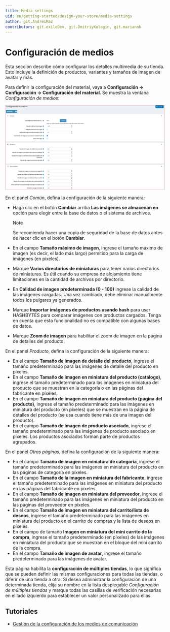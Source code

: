 ```yaml
---
title: Media settings
uid: en/getting-started/design-your-store/media-settings
author: git.AndreiMaz
contributors: git.exileDev, git.DmitriyKulagin, git.mariannk
---
```


# Configuración de medios

Esta sección describe cómo configurar los detalles multimedia de su tienda. Esto incluye la definición de productos, variantes y tamaños de imagen de avatar y más.

Para definir la configuración del material, vaya a **Configuración → Configuración → Configuración del material**. Se muestra la ventana *Configuración de medios*:

![p1](_static/media-settings/media_sett_1.png)

En el panel *Común*, defina la configuración de la siguiente manera:
- Haga clic en el botón **Cambiar** arriba **Las imágenes se almacenan en** opción para elegir entre la base de datos o el sistema de archivos.

  > [!NOTE]
  >
  > Se recomienda hacer una copia de seguridad de la base de datos antes de hacer clic en el botón **Cambiar**.
- En el campo **Tamaño máximo de imagen**, ingrese el tamaño máximo de imagen (es decir, el lado más largo) permitido para la carga de imágenes (en píxeles).
- Marque **Varios directorios de miniaturas** para tener varios directorios de miniaturas. Es útil cuando su empresa de alojamiento tiene limitaciones en la cantidad de archivos por directorio.
- En **Calidad de imagen predeterminada (0 - 100)** ingrese la calidad de las imágenes cargadas. Una vez cambiado, debe eliminar manualmente todos los pulgares ya generados.
- Marque **Importar imágenes de productos usando hash** para usar HASHBYTES para comparar imágenes con productos cargados. Tenga en cuenta que esta funcionalidad no es compatible con algunas bases de datos.
- Marque **Zoom de imagen** para habilitar el zoom de imagen en la página de detalles del producto.

En el panel *Producto*, defina la configuración de la siguiente manera:
- En el campo **Tamaño de imagen de detalle del producto**, ingrese el tamaño predeterminado para las imágenes de detalle del producto en píxeles.
- En el campo **Tamaño de imagen en miniatura del producto (catálogo)**, ingrese el tamaño predeterminado para las imágenes en miniatura del producto que se muestran en la categoría o en las páginas del fabricante en píxeles.
- En el campo **Tamaño de imagen en miniatura del producto (página del producto)**, ingrese el tamaño predeterminado para las imágenes en miniatura del producto (en píxeles) que se muestran en la página de detalles del producto (se usa cuando tiene más de una imagen del producto).
- En el campo **Tamaño de imagen de producto asociado**, ingrese el tamaño predeterminado para las imágenes de producto asociado en píxeles. Los productos asociados forman parte de productos agrupados.

En el panel *Otras páginas*, defina la configuración de la siguiente manera:
- En el campo **Tamaño de imagen en miniatura de categoría**, ingrese el tamaño predeterminado para las imágenes en miniatura del producto en las páginas de categoría en píxeles.
- En el campo **Tamaño de la imagen en miniatura del fabricante**, ingrese el tamaño predeterminado para las imágenes en miniatura del producto en las páginas del fabricante en píxeles.
- En el campo **Tamaño de imagen en miniatura del proveedor**, ingrese el tamaño predeterminado para las imágenes en miniatura del producto en las páginas del proveedor en píxeles.
- En el campo **Tamaño de imagen en miniatura del carrito/lista de deseos**, ingrese el tamaño predeterminado para las imágenes en miniatura del producto en el carrito de compras y la lista de deseos en píxeles.
- En el campo de tamaño **Imagen en miniatura del mini carrito de la compra**, ingrese el tamaño predeterminado (en píxeles) de las imágenes en miniatura del producto que se muestran en el bloque del mini carrito de la compra.
- En el campo **Tamaño de imagen de avatar**, ingrese el tamaño predeterminado para las imágenes de avatar.

Esta página habilita la **configuración de múltiples tiendas**, lo que significa que se pueden definir las mismas configuraciones para todas las tiendas, o diferir de una tienda a otra. Si desea administrar la configuración de una determinada tienda, elija su nombre en la lista desplegable *Configuración de múltiples tiendas* y marque todas las casillas de verificación necesarias en el lado izquierdo para establecer un valor personalizado para ellas.

## Tutoriales

- [Gestión de la configuración de los medios de comunicación](https://www.youtube.com/watch?v=3JS4Zj4TBwQ)
